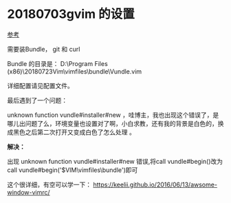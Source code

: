 # 20180703gvim 的设置

[参考](http://www.huangdc.com/421)



需要装Bundle， git 和 curl

Bundle 的目录是： D:\Program Files (x86)\20180723Vim\vimfiles\bundle\Vundle.vim





详细配置请见配置文件。

最后遇到了一个问题：

unknown function vundle#installer#new ，哇博主，我也出现这个错误了，是哪儿出问题了么，环境变量也设置对了啊，小白求教，还有我的背景是白色的，换成黑色之后第二次打开又变成白色了怎么处理 。

**解决：**

出现 unknown function vundle#installer#new 错误,将call vundle#begin()改为call vundle#begin('$VIM\vimfiles\bundle')即可 



这个很详细，有空可以学一下： https://keelii.github.io/2016/06/13/awsome-window-vimrc/

